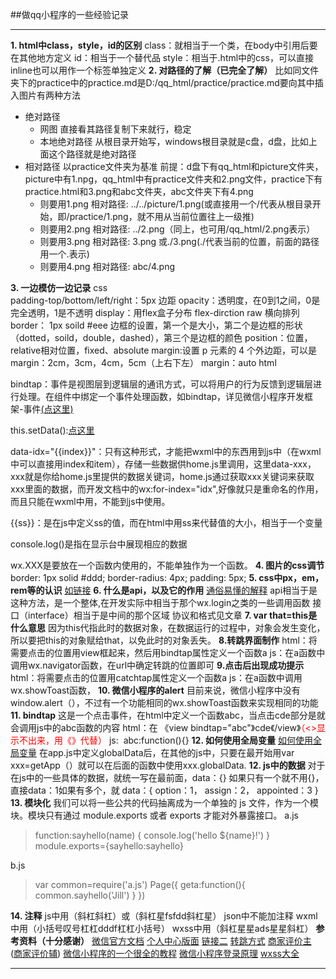 ##做qq小程序的一些经验记录
***
**1. html中class，style，id的区别**
class：就相当于一个类，在body中引用后要在其他地方定义
id：相当于一个替代品
style：相当于.html中的css，可以直接inline也可以用作一个标签单独定义
**2. 对路径的了解（已完全了解）**
比如同文件夹下的practice中的practice.md是D:/qq_html/practice/practice.md要向其中插入图片有两种方法 
- 绝对路径
    - 网图   直接看其路径复制下来就行，稳定
    - 本地绝对路径 从根目录开始写，windows根目录就是c盘，d盘，比如上面这个路径就是绝对路径
- 相对路径
    以practice文件夹为基准
    前提：d盘下有qq_html和picture文件夹，picture中有1.npg，qq_html中有practice文件夹和2.png文件，practice下有practice.html和3.png和abc文件夹，abc文件夹下有4.png
    - 则要用1.png 相对路径: ../../picture/1.png(或直接用一个/代表从根目录开始，即/practice/1.png，就不用从当前位置往上一级推)
    - 则要用2.png 相对路径: ../2.png（同上，也可用/qq_html/2.png表示）
    - 则要用3.png 相对路径: 3.png 或./3.png(./代表当前的位置，前面的路径用一个.表示)
    - 则要用4.png 相对路径: abc/4.png

**3. 一边模仿一边记录**
css    
    padding-top/bottom/left/right：5px  边距 
    opacity：透明度，在0到1之间，0是完全透明，1是不透明
    display：用flex盒子分布
    flex-dirction raw 横向排列
    border： 1px soild #eee 边框的设置，第一个是大小，第二个是边框的形状（dotted，soild，double，dashed），第三个是边框的颜色
    position：位置，relative相对位置，fixed、absolute
    margin:设置 p 元素的 4 个外边距，可以是
            margin：2cm，3cm，4cm，5cm（上右下左）
            margin：auto
html


bindtap：事件是视图层到逻辑层的通讯方式，可以将用户的行为反馈到逻辑层进行处理。在组件中绑定一个事件处理函数，如bindtap，详见微信小程序开发框架-事件[(点这里)](https://developers.weixin.qq.com/miniprogram/dev/framework/view/wxml/event.html)


this.setData():[点这里](https://blog.csdn.net/qq_38595560/article/details/81565925)


data-idx="{{index}}"：只有这种形式，才能把wxml中的东西用到js中（在wxml中可以直接用index和item），存储一些数据供home.js里调用，这里data-xxx，xxx就是你给home.js里提供的数据关键词，home.js通过获取xxx关键词来获取xxx里面的数据，而开发文档中的wx:for-index="idx",好像就只是重命名的作用，而且只能在wxml中用，不能到js中使用。


{{ss}}：是在js中定义ss的值，而在html中用ss来代替值的大小，相当于一个变量

console.log()是指在显示台中展现相应的数据

 wx.XXX是要放在一个函数内使用的，不能单独作为一个函数。
**4. 图片的css调节**
    border: 1px solid #ddd;
    border-radius: 4px;
    padding: 5px;
**5. css中px，em，rem等的认识**
    [如链接](https://blog.csdn.net/jyy_12/article/details/42557241)
**6. 什么是api，以及它的作用**
 [通俗易懂的解释](https://blog.csdn.net/cumtdeyurenjie/article/details/80211896)
 api相当于是这种方法，是一个整体,在开发实际中相当于那个wx.login之类的一些调用函数
 接口（interface）相当于是中间的那个区域
 协议和格式见文章
**7. var that=this是什么意思**
    因为this代指此时的数据对象，在数据运行的过程中，对象会发生变化，所以要把this的对象赋给that，以免此时的对象丢失。
**8.转跳界面制作**
    html：将需要点击的位置用view框起来，然后用bindtap属性定义一个函数a
    js：在a函数中调用wx.navigator函数，在url中确定转跳的位置即可
**9.点击后出现成功提示**
    html：将需要点击的位置用catchtap属性定义一个函数a
    js：在a函数中调用wx.showToast函数，
**10. 微信小程序的alert**
    目前来说，微信小程序中没有window.alert（），不过有一个功能相同的wx.showToast函数来实现相同的功能
**11. bindtap**
    这是一个点击事件，在html中定义一个函数abc，当点击cde部分是就会调用js中的abc函数的内容
    html：在 《view bindtap="abc"》cde《/view》<font color="red">（<>显示不出来，用《》代替）</font>
    js:&nbsp;  abc:function(){}
**12. 如何使用全局变量**
    [如何使用全局变量](https://blog.csdn.net/michael_ouyang/article/details/54923784)
    在app.js中定义globalData后，在其他的js中，只要在最开始用var xxx=getApp（）就可以在后面的函数中使用xxx.globalData.
**12. js中的数据**
    对于在js中的一些具体的数据，就统一写在最前面，data：{}
    如果只有一个就不用{}，直接data：1如果有多个，就
    data：{
        option：1，
        assign：2，
        appointed：3
        }
**13. 模块化**
我们可以将一些公共的代码抽离成为一个单独的 js 文件，作为一个模块。模块只有通过 module.exports 或者 exports 才能对外暴露接口。
a.js
>function:sayhello(name)
{
    console.log('hello ${name}!')
}
>    module.exports={sayhello:sayhello}

b.js
>var common=require('a.js')
Page({
    geta:function(){
        common.sayhello('Jill')
    }
>})

**14. 注释**
js中用（斜杠斜杠）或（斜杠星fsfdd斜杠星）
json中不能加注释
wxml中用（小括号叹号杠杠dddf杠杠小括号）
wxss中用（斜杠星星ads星星斜杠）
**参考资料（十分感谢）**
[微信官方文档](https://developers.weixin.qq.com/miniprogram/dev/framework/view/wxml/event.html)
[个人中心版面](https://blog.csdn.net/qq_38194393/article/details/88572380)
[链接二](https://www.jianshu.com/u/b4a296d6ebee)
[转跳方式](https://www.php.cn/xiaochengxu-408480.html)
[商家评价主](https://blog.csdn.net/qq_35086913/article/details/85265938)    ([商家评价辅](https://blog.csdn.net/qq_38194393/article/details/88844121))
[微信小程序的一个很全的教程](https://blog.csdn.net/michael_ouyang/article/details/54923052)
[微信小程序登录原理](https://blog.csdn.net/michael_ouyang/article/details/72635263)
[wxss大全](https://www.cnblogs.com/yang-shuai/p/6899430.html)
***
